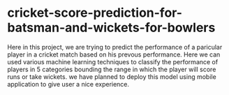 # cricket-score-prediction-for-batsman-and-wickets-for-bowlers
Here in this project, we are trying to predict the performance of a paricular player in a cricket match based on his prevous performance. Here we can used various machine learning techniques to classify the performance of players in 5 categories bounding the range in which the player will score runs or take wickets. we have planned to deploy this model using mobile application to give user a nice experience.
